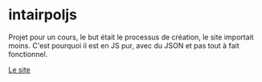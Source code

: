 # intairpoljs

Projet pour un cours, le but était le processus de création, le site importait moins. C'est pourquoi il est en JS pur, avec du JSON et pas tout à fait fonctionnel.

[Le site](https://alentak.github.io/intairpoljs/)

